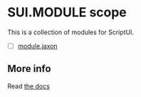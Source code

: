 # SUI.MODULE scope

This is a collection of modules for ScriptUI.

  - [ ] [module.jaxon](jaxon) 

## More info

Read [the docs](../../docs/README.md)